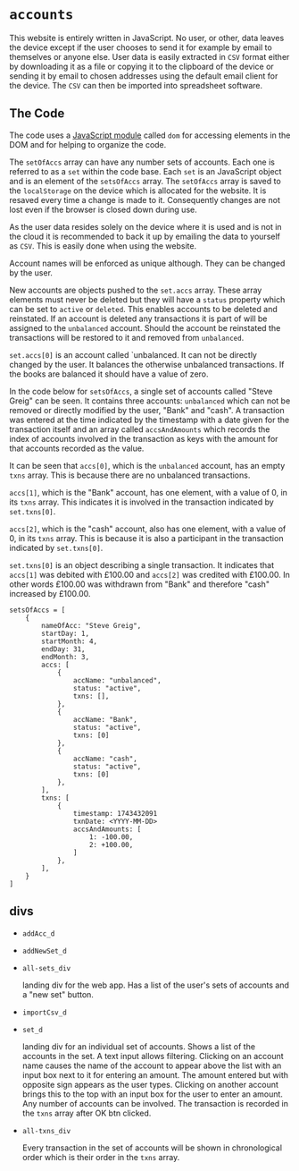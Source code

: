 # `accounts`

This website is entirely written in JavaScript. No user, or other, data leaves the device except if the user chooses to send it for example by email to themselves or anyone else. User data is easily extracted in `CSV` format either by downloading it as a file or copying it to the clipboard of the device or sending it by email to chosen addresses using the default email client for the device. The `CSV` can then be imported into spreadsheet software.

## The Code

The code uses a [JavaScript module](https://github.com/stevespages/dom/) called `dom` for accessing elements in the DOM and for helping to organize the code.

The `setOfAccs` array can have any number sets of accounts. Each one is referred to as a `set` within the code base. Each `set` is an JavaScript object and is an element of the `setsOfAccs` array. The `setOfAccs` array is saved to the `localStorage` on the device which is allocated for the website. It is resaved every time a change is made to it. Consequently changes are not lost even if the browser is closed down during use.

As the user data resides solely on the device where it is used and is not in the cloud it is recommended to back it up by emailing the data to yourself as `CSV`. This is easily done when using the website.

Account names will be enforced as unique although. They can be changed by the user.

New accounts are objects pushed to the `set.accs` array. These array elements must never be deleted but they will have a `status` property which can be set to `active` or `deleted`. This enables accounts to be deleted and reinstated. If an account is deleted any transactions it is part of will be assigned to the `unbalanced` account. Should the account be reinstated the transactions will be restored to it and removed from `unbalanced`.

`set.accs[0]` is an account called `unbalanced. It can not be directly changed by the user. It balances the otherwise unbalanced transactions. If the books are balanced it should have a value of zero.

In the code below for `setsOfAccs`, a single set of accounts called "Steve Greig" can be seen. It contains three accounts: `unbalanced` which can not be removed or directly modified by the user, "Bank" and "cash". A transaction was entered at the time indicated by the timestamp with a date given for the transaction itself and an array called `accsAndAmounts` which records the index of accounts involved in the transaction as keys with the amount for that accounts recorded as the value.

It can be seen that `accs[0]`, which is the `unbalanced` account, has an empty `txns` array. This is because there are no unbalanced transactions.

`accs[1]`, which is the "Bank" account, has one element, with a value of 0, in its `txns` array. This indicates it is involved in the transaction indicated by `set.txns[0]`.

`accs[2]`, which is the "cash" account, also has one element, with a value of 0, in its `txns` array. This is because it is also a participant in the transaction indicated by `set.txns[0]`.

`set.txns[0]` is an object describing a single transaction. It indicates that `accs[1]` was debited with £100.00 and `accs[2]` was credited with £100.00. In other words £100.00 was withdrawn from "Bank" and therefore "cash" increased by £100.00.

```
setsOfAccs = [
    {
        nameOfAcc: "Steve Greig",
        startDay: 1,
        startMonth: 4,
        endDay: 31,
        endMonth: 3,
        accs: [
            {
                accName: "unbalanced",
                status: "active",
                txns: [],
            },
            {
                accName: "Bank",
                status: "active",
                txns: [0]
            },
            {
                accName: "cash",
                status: "active",
                txns: [0]
            },
        ],
        txns: [
            {
                timestamp: 1743432091
                txnDate: <YYYY-MM-DD>
                accsAndAmounts: [
                    1: -100.00,
                    2: +100.00,
                ]
            },
        ],
    }
]
```

## divs

* `addAcc_d`

* `addNewSet_d`

* `all-sets_div`

    landing div for the web app. Has a list of the user's sets of accounts and a "new set" button.

* `importCsv_d`

* `set_d`

    landing div for an individual set of accounts. Shows a list of the accounts in the set. A text input allows filtering. Clicking on an account name causes the name of the account to appear above the list with an input box next to it for entering an amount. The amount entered but with opposite sign appears as the user types. Clicking on another account brings this to the top with an input box for the user to enter an amount. Any number of accounts can be involved. The transaction is recorded in the `txns` array after OK btn clicked.

* `all-txns_div`

    Every transaction in the set of accounts will be shown in chronological order which is their order in the `txns` array.
